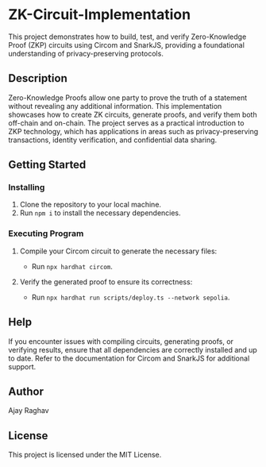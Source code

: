 # ZK-Circuit-Implementation

This project demonstrates how to build, test, and verify Zero-Knowledge Proof (ZKP) circuits using Circom and SnarkJS, providing a foundational understanding of privacy-preserving protocols.

## Description

Zero-Knowledge Proofs allow one party to prove the truth of a statement without revealing any additional information. This implementation showcases how to create ZK circuits, generate proofs, and verify them both off-chain and on-chain. The project serves as a practical introduction to ZKP technology, which has applications in areas such as privacy-preserving transactions, identity verification, and confidential data sharing.

## Getting Started

### Installing

1. Clone the repository to your local machine.
2. Run `npm i` to install the necessary dependencies.

### Executing Program

1. Compile your Circom circuit to generate the necessary files:
   - Run `npx hardhat circom`.
   
2. Verify the generated proof to ensure its correctness:
   - Run `npx hardhat run scripts/deploy.ts --network sepolia`.

## Help

If you encounter issues with compiling circuits, generating proofs, or verifying results, ensure that all dependencies are correctly installed and up to date. Refer to the documentation for Circom and SnarkJS for additional support.

## Author

Ajay Raghav

## License

This project is licensed under the MIT License.


